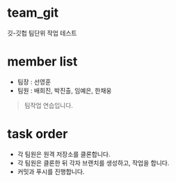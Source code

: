 # team_git
깃-깃헙 팀단위 작업 테스트

# member list
- 팀장 : 선영훈
- 팀원 : 배희진, 박진출, 임예은, 한채웅

> 팀작업 연습입니다.

# task order
- 각 팀원은 원격 저장소를 클론합니다.
- 각 팀원은 클론한 뒤 각자 브랜치를 생성하고, 작업을 합니다.
- 커밋과 푸시를 진행합니다.
